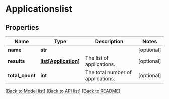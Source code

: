 # Applicationslist

## Properties
Name | Type | Description | Notes
------------ | ------------- | ------------- | -------------
**name** | **str** |  | [optional] 
**results** | [**list[Application]**](Application.md) | The list of applications. | [optional] 
**total_count** | **int** | The total number of applications. | [optional] 

[[Back to Model list]](../README.md#documentation-for-models) [[Back to API list]](../README.md#documentation-for-api-endpoints) [[Back to README]](../README.md)


